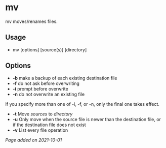 # mv
mv moves/renames files.

## Usage
- mv [options] [source(s)] [directory]

## Options
- **-b** make a backup of each existing destination file
- **-f** do not ask before overwriting
- **-i** prompt before overwrite
- **-n** do not overwrite an existing file

If you specify more than one of -i, -f, or -n, only the final one takes effect.

- **-t** Move *sources* to *directory*
- **-u** Only move when the source file is newer than the destination file, or if the destination file does not exist
- **-v** List every file operation

*Page added on 2021-10-01*

